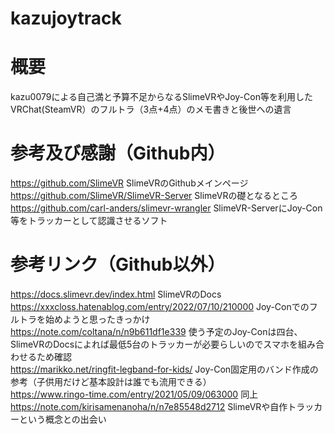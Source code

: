 # kazujoytrack
# 概要
kazu0079による自己満と予算不足からなるSlimeVRやJoy-Con等を利用したVRChat(SteamVR）のフルトラ（3点+4点）のメモ書きと後世への遺言



# 参考及び感謝（Github内）
https://github.com/SlimeVR SlimeVRのGithubメインページ  
https://github.com/SlimeVR/SlimeVR-Server SlimeVRの礎となるところ  
https://github.com/carl-anders/slimevr-wrangler SlimeVR-ServerにJoy-Con等をトラッカーとして認識させるソフト  

# 参考リンク（Github以外）
https://docs.slimevr.dev/index.html SlimeVRのDocs  
https://xxxcloss.hatenablog.com/entry/2022/07/10/210000 Joy-Conでのフルトラを始めようと思ったきっかけ  
https://note.com/coltana/n/n9b611df1e339 使う予定のJoy-Conは四台、SlimeVRのDocsによれば最低5台のトラッカーが必要らしいのでスマホを組み合わせるため確認  
https://marikko.net/ringfit-legband-for-kids/ Joy-Con固定用のバンド作成の参考（子供用だけど基本設計は誰でも流用できる）  
https://www.ringo-time.com/entry/2021/05/09/063000 同上  
https://note.com/kirisamenanoha/n/n7e85548d2712 SlimeVRや自作トラッカーという概念との出会い  
